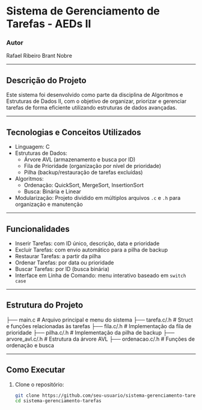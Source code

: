 # Sistema de Gerenciamento de Tarefas - AEDs II

### Autor
Rafael Ribeiro Brant Nobre

---

## Descrição do Projeto

Este sistema foi desenvolvido como parte da disciplina de Algoritmos e Estruturas de Dados II, com o objetivo de organizar, priorizar e gerenciar tarefas de forma eficiente utilizando estruturas de dados avançadas.

---

## Tecnologias e Conceitos Utilizados

- Linguagem: C
- Estruturas de Dados:
  - Árvore AVL (armazenamento e busca por ID)
  - Fila de Prioridade (organização por nível de prioridade)
  - Pilha (backup/restauração de tarefas excluídas)
- Algoritmos:
  - Ordenação: QuickSort, MergeSort, InsertionSort
  - Busca: Binária e Linear
- Modularização: Projeto dividido em múltiplos arquivos `.c` e `.h` para organização e manutenção

---

## Funcionalidades

- Inserir Tarefas: com ID único, descrição, data e prioridade
- Excluir Tarefas: com envio automático para a pilha de backup
- Restaurar Tarefas: a partir da pilha
- Ordenar Tarefas: por data ou prioridade
- Buscar Tarefas: por ID (busca binária)
- Interface em Linha de Comando: menu interativo baseado em `switch case`

---

## Estrutura do Projeto
├── main.c # Arquivo principal e menu do sistema
├── tarefa.c/.h # Struct e funções relacionadas às tarefas
├── fila.c/.h # Implementação da fila de prioridade
├── pilha.c/.h # Implementação da pilha de backup
├── arvore_avl.c/.h # Estrutura da árvore AVL
├── ordenacao.c/.h # Funções de ordenação e busca


---

## Como Executar

1. Clone o repositório:
   ```bash
   git clone https://github.com/seu-usuario/sistema-gerenciamento-tarefas.git
   cd sistema-gerenciamento-tarefas
